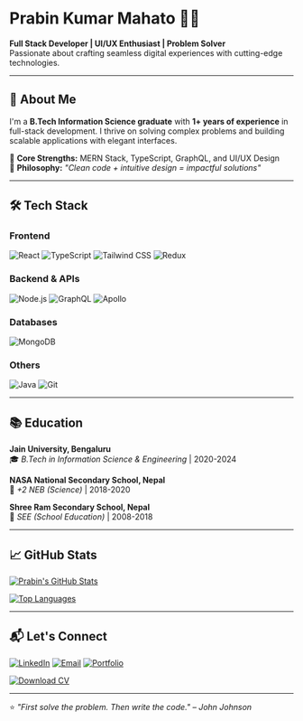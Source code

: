# Prabin Kumar Mahato 👨‍💻

**Full Stack Developer | UI/UX Enthusiast | Problem Solver**  
Passionate about crafting seamless digital experiences with cutting-edge technologies.

---

## 🚀 About Me

I'm a **B.Tech Information Science graduate** with **1+ years of experience** in full-stack development. I thrive on solving complex problems and building scalable applications with elegant interfaces.

🔹 **Core Strengths:** MERN Stack, TypeScript, GraphQL, and UI/UX Design  
🔹 **Philosophy:** *"Clean code + intuitive design = impactful solutions"*

---

## 🛠️ Tech Stack

### **Frontend**
![React](https://img.shields.io/badge/-React-61DAFB?logo=react&logoColor=black)
![TypeScript](https://img.shields.io/badge/-TypeScript-3178C6?logo=typescript&logoColor=white)
![Tailwind CSS](https://img.shields.io/badge/-Tailwind_CSS-06B6D4?logo=tailwind-css&logoColor=white)
![Redux](https://img.shields.io/badge/-Redux-764ABC?logo=redux&logoColor=white)

### **Backend & APIs**
![Node.js](https://img.shields.io/badge/-Node.js-339933?logo=node.js&logoColor=white)
![GraphQL](https://img.shields.io/badge/-GraphQL-E10098?logo=graphql&logoColor=white)
![Apollo](https://img.shields.io/badge/-Apollo-311C87?logo=apollo-graphql&logoColor=white)

### **Databases**
![MongoDB](https://img.shields.io/badge/-MongoDB-47A248?logo=mongodb&logoColor=white)

### **Others**
![Java](https://img.shields.io/badge/-Java-007396?logo=java&logoColor=white)
![Git](https://img.shields.io/badge/-Git-F05032?logo=git&logoColor=white)

---

## 📚 Education

**Jain University, Bengaluru**  
🎓 *B.Tech in Information Science & Engineering* | 2020-2024  

**NASA National Secondary School, Nepal**  
📖 *+2 NEB (Science)* | 2018-2020  

**Shree Ram Secondary School, Nepal**  
📝 *SEE (School Education)* | 2008-2018  

---

## 📈 GitHub Stats

[![Prabin's GitHub Stats](https://github-readme-stats.vercel.app/api?username=iPrabin01&show_icons=true&theme=radical&hide_border=true)](https://github.com/iPrabin01)

[![Top Languages](https://github-readme-stats.vercel.app/api/top-langs/?username=iPrabin01&layout=compact&theme=radical&hide_border=true)](https://github.com/iPrabin01)

---

## 📬 Let's Connect

[![LinkedIn](https://img.shields.io/badge/-LinkedIn-0A66C2?logo=linkedin)](https://linkedin.com/in/yourprofile)
[![Email](https://img.shields.io/badge/-Email-D14836?logo=gmail)](mailto:youremail@example.com)
[![Portfolio](https://img.shields.io/badge/-Portfolio-FF5722?logo=google-chrome)](https://yourportfolio.com)

[![Download CV](https://img.shields.io/badge/-Download_CV-8A2BE2?style=for-the-badge&logo=adobe-acrobat-reader)](https://your-cv-link.com)

---

⭐ *"First solve the problem. Then write the code." – John Johnson*

